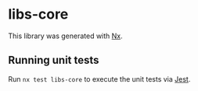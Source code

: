 # libs-core

This library was generated with [Nx](https://nx.dev).

## Running unit tests

Run `nx test libs-core` to execute the unit tests via [Jest](https://jestjs.io).
